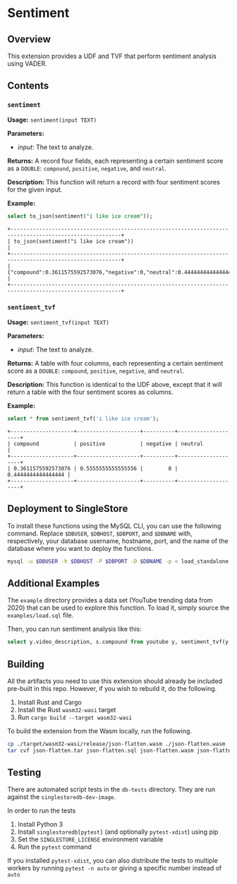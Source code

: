 # Sentiment

## Overview

This extension provides a UDF and TVF that perform sentiment analysis using VADER.

## Contents

### `sentiment`

**Usage:**
`sentiment(input TEXT)`

**Parameters:**
- *input*:  The text to analyze.

**Returns:**
A record four fields, each representing a certain sentiment score as a `DOUBLE`:  `compound`, `positive`, `negative`, and `neutral`.

**Description:**
This function will return a record with four sentiment scores for the given input.

**Example:**
```sql
select to_json(sentiment("i like ice cream"));
```
```console
+---------------------------------------------------------------------------------------------------------+
| to_json(sentiment("i like ice cream"))                                                                  |
+---------------------------------------------------------------------------------------------------------+
| {"compound":0.3611575592573076,"negative":0,"neutral":0.4444444444444444,"positive":0.5555555555555556} |
+---------------------------------------------------------------------------------------------------------+
```

### `sentiment_tvf`

**Usage:**
`sentiment_tvf(input TEXT)`

**Parameters:**
- *input*:  The text to analyze.

**Returns:**
A table with four columns, each representing a certain sentiment score as a `DOUBLE`:  `compound`, `positive`, `negative`, and `neutral`.

**Description:**
This function is identical to the UDF above, except that it will return a table with the four sentiment scores as columns.

**Example:**
```sql
select * from sentiment_tvf('i like ice cream');
```
```console
+--------------------+--------------------+----------+--------------------+
| compound           | positive           | negative | neutral            |
+--------------------+--------------------+----------+--------------------+
| 0.3611575592573076 | 0.5555555555555556 |        0 | 0.4444444444444444 |
+--------------------+--------------------+----------+--------------------+
```

## Deployment to SingleStore

To install these functions using the MySQL CLI, you can use the following command.  Replace `$DBUSER`, `$DBHOST`, `$DBPORT`, and `$DBNAME` with, respectively, your database username, hostname, port, and the name of the database where you want to deploy the functions.
```bash
mysql -u $DBUSER -h $DBHOST -P $DBPORT -D $DBNAME -p < load_standalone.sql
```

## Additional Examples

The `example` directory provides a data set (YouTube trending data from 2020) that can be used to explore this function.  To load it, simply source the `examples/load.sql` file.

Then, you can run sentiment analysis like this:

```sql
select y.video_description, s.compound from youtube y, sentiment_tvf(y.video_description) s;
```

## Building

All the artifacts you need to use this extension should already be included pre-built in this repo.  However, if you wish to rebuild it, do the following.

1. Install Rust and Cargo
2. Install the Rust `wasm32-wasi` target
3. Run `cargo build --target wasm32-wasi`

To build the extension from the Wasm locally, run the following.

```bash
cp ./target/wasm32-wasi/release/json-flatten.wasm ./json-flatten.wasm
tar cvf json-flatten.tar json-flatten.sql json-flatten.wasm json-flatten.wit 
```

## Testing

There are automated script tests in the `db-tests` directory.
They are run against the `singlestoredb-dev-image`.

In order to run the tests

1. Install Python 3
2. Install `singlestoredb[pytest]` (and optionally `pytest-xdist`) using pip
3. Set the `SINGLESTORE_LICENSE` environment variable
4. Run the `pytest` command

If you installed `pytest-xdist`, you can also distribute the tests to multiple workers
by running `pytest -n auto` or giving a specific number instead of `auto`

